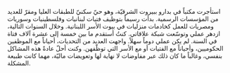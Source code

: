 استأجرت مكتباً في بدارو ببيروت الشرقيّة، وهو حيّ سكنيّ للطبقات العليا ومقرّ للعديد من المؤسسات الرسمية. بدأت رسيماً بتوظيف فتيات لبنانيات وفلسطينيات وسوريات ومصريات للعمل كخادمات منزليات في بيوت الأسر اللبنانية. وخلال السنوات التالية، ازدهر عملي وتوسّعت شبكة علاقاتي. كنتُ أستقدم ما بين خمسة إلى عشرة آلاف فتاة في السنة. لم يكن عملي دوماً سهلاً. واجهت العديد من التحديات، أحياناً مع الموظفين الحكوميين، وأحياناً مع الفتيات أو مع الأسر التي توظّفهن. وكنت أحلّ عادةً هذه المشاكل بنفسي، وغالباً ما كان ذلك عبر مفاوضات لا نهاية لها وتعويضات ماليّة، مهما كانت طبيعة المشكلة.
